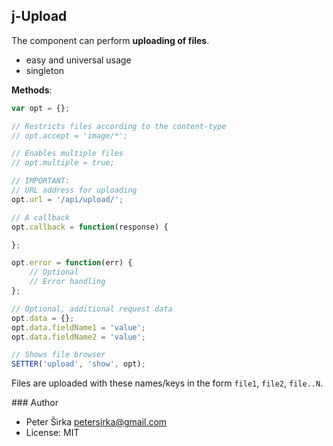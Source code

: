 ## j-Upload

The component can perform __uploading of files__.

- easy and universal usage
- singleton

__Methods__:

```javascript
var opt = {};

// Restricts files according to the content-type
// opt.accept = 'image/*';

// Enables multiple files
// opt.multiple = true;

// IMPORTANT:
// URL address for uploading
opt.url = '/api/upload/';

// A callback
opt.callback = function(response) {

};

opt.error = function(err) {
	// Optional
	// Error handling
};

// Optional, additional request data
opt.data = {};
opt.data.fieldName1 = 'value';
opt.data.fieldName2 = 'value';

// Shows file browser
SETTER('upload', 'show', opt);
````

Files are uploaded with these names/keys in the form `file1`, `file2`, `file..N`.

### Author

- Peter Širka <petersirka@gmail.com>
- License: MIT